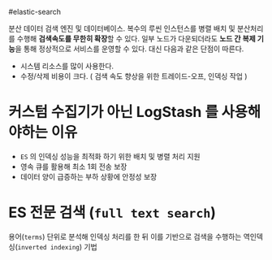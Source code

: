 #elastic-search

분산 데이터 검색 엔진 및 데이터베이스.
복수의 루씬 인스턴스를 병렬 배치 및 분산처리를 수행해 **검색속도를 무한히 확장**할 수 있다.
일부 노드가 다운되더라도 **노드 간 복제 기능**을 통해 정상적으로 서비스를 운영할 수 있다.
대신 다음과 같은 단점이 따른다.
* 시스템 리소스를 많이 사용한다.
* 수정/삭제 비용이 크다. ( 검색 속도 향상을 위한 트레이드-오프, 인덱싱 작업 )


# 커스텀 수집기가 아닌 LogStash 를 사용해야하는 이유

* `ES` 의 인덱싱 성능을 최적화 하기 위한 배치 및 병렬 처리 지원
* 영속 큐를  활용해 최소 1회 전송 보장
* 데이터 양이 급증하는 부하 상황에 안정성 보장

# ES 전문 검색 (`full text search`)
용어(`terms`) 단위로 분석해 인덱싱 처리를 한 뒤 이를 기반으로 검색을 수행하는 역인덱싱(`inverted indexing`) 기법

